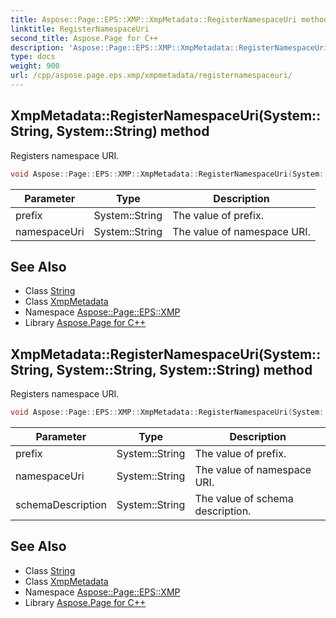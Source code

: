 ```yaml
---
title: Aspose::Page::EPS::XMP::XmpMetadata::RegisterNamespaceUri method
linktitle: RegisterNamespaceUri
second_title: Aspose.Page for C++
description: 'Aspose::Page::EPS::XMP::XmpMetadata::RegisterNamespaceUri method. Registers namespace URI in C++.'
type: docs
weight: 900
url: /cpp/aspose.page.eps.xmp/xmpmetadata/registernamespaceuri/
---
```

## XmpMetadata::RegisterNamespaceUri(System::String, System::String) method


Registers namespace URI.

```cpp
void Aspose::Page::EPS::XMP::XmpMetadata::RegisterNamespaceUri(System::String prefix, System::String namespaceUri)
```


| Parameter | Type | Description |
| --- | --- | --- |
| prefix | System::String | The value of prefix. |
| namespaceUri | System::String | The value of namespace URI. |

## See Also

* Class [String](../../../system/string/)
* Class [XmpMetadata](../)
* Namespace [Aspose::Page::EPS::XMP](../../)
* Library [Aspose.Page for C++](../../../)
## XmpMetadata::RegisterNamespaceUri(System::String, System::String, System::String) method


Registers namespace URI.

```cpp
void Aspose::Page::EPS::XMP::XmpMetadata::RegisterNamespaceUri(System::String prefix, System::String namespaceUri, System::String schemaDescription)
```


| Parameter | Type | Description |
| --- | --- | --- |
| prefix | System::String | The value of prefix. |
| namespaceUri | System::String | The value of namespace URI. |
| schemaDescription | System::String | The value of schema description. |

## See Also

* Class [String](../../../system/string/)
* Class [XmpMetadata](../)
* Namespace [Aspose::Page::EPS::XMP](../../)
* Library [Aspose.Page for C++](../../../)
